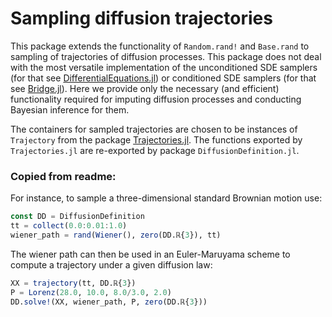 # Sampling diffusion trajectories
This package extends the functionality of `Random.rand!` and `Base.rand` to sampling of trajectories of diffusion processes. This package does not deal with the most versatile implementation of the unconditioned SDE samplers (for that see [DifferentialEquations.jl](https://docs.sciml.ai/stable/)) or conditioned SDE samplers (for that see [Bridge.jl](https://github.com/mschauer/Bridge.jl)). Here we provide only the necessary (and efficient) functionality required for imputing diffusion processes and conducting Bayesian inference for them.

The containers for sampled trajectories are chosen to be instances of `Trajectory` from the package [Trajectories.jl](https://github.com/mschauer/Trajectories.jl). The functions exported by `Trajectories.jl` are re-exported by package `DiffusionDefinition.jl`.

### Copied from readme:
For instance, to sample a three-dimensional standard Brownian motion use:
```julia
const DD = DiffusionDefinition
tt = collect(0.0:0.01:1.0)
wiener_path = rand(Wiener(), zero(DD.ℝ{3}), tt)
```
The wiener path can then be used in an Euler-Maruyama scheme to compute a trajectory under a given diffusion law:
```julia
XX = trajectory(tt, DD.ℝ{3})
P = Lorenz(28.0, 10.0, 8.0/3.0, 2.0)
DD.solve!(XX, wiener_path, P, zero(DD.ℝ{3}))
```
